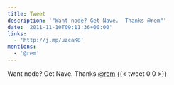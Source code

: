 ```yaml
---
title: Tweet
description: '"Want node? Get Nave.  Thanks @rem"'
date: '2011-11-10T09:11:36+00:00'
links:
  - 'http://j.mp/uzcaK8'
mentions:
  - '@rem'
---
```

Want node? Get Nave.  Thanks [@rem](https://twitter.com/@rem)
      {{< tweet 0 0 >}}
    
